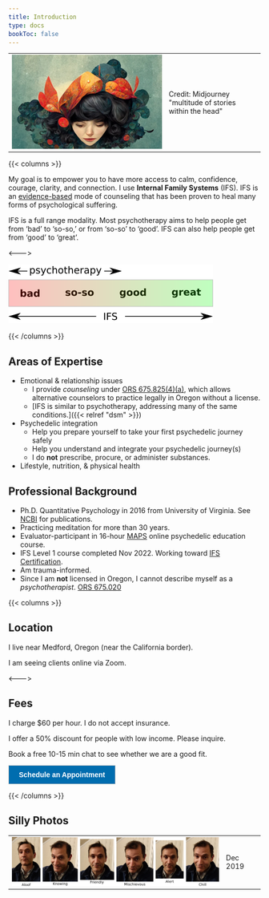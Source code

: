 ```yaml
---
title: Introduction
type: docs
bookToc: false
---
```


<table>
<tr>
<td>
<picture style="display: block;">
<img alt="Multitude of stories within the head" src="multitude_of_stories_within_the_head.webp">
</picture>
</td>
<td class='rotate'><div>Credit: Midjourney "multitude of stories within the head"</div></td>
</tr/>
</table>

{{< columns >}}

My goal is to empower you to have more access to calm, confidence,
courage, clarity, and connection. I use **Internal Family Systems**
(IFS). IFS is an [evidence-based](https://www.foundationifs.org/news-articles/79-ifs-an-evidence-based-practice) mode of counseling that has been
proven to heal many forms of psychological suffering.

IFS is a full range modality. Most psychotherapy aims to help people
get from ‘bad’ to ‘so-so,’ or from ‘so-so’ to ‘good’. IFS can also
help people get from ‘good’ to ‘great’.

<--->

![IFS range](ifs.png)

{{< /columns >}}

## Areas of Expertise

- Emotional & relationship issues
  - I provide *counseling* under [ORS 675.825(4)(a)](https://oregon.public.law/statutes/ors_675.825), which allows alternative counselors to practice legally in Oregon without a license.
  - [IFS is similar to psychotherapy, addressing many of the same conditions.]({{< relref "dsm" >}})
- Psychedelic integration
  - Help you prepare yourself to take your first psychedelic journey safely
  - Help you understand and integrate your psychedelic journey(s)
  - I do **not** prescribe, procure, or administer substances.
- Lifestyle, nutrition, & physical health

## Professional Background

- Ph.D. Quantitative Psychology in 2016 from University of
Virginia. See [NCBI](https://www.ncbi.nlm.nih.gov/sites/myncbi/1JSuQtfn5RykSS/bibliography/56367505/public/?sort=date&direction=ascending) for publications.
- Practicing meditation for more than 30 years.
- Evaluator-participant in 16-hour [MAPS](https://maps.org/) online psychedelic education course.
- IFS Level 1 course completed Nov 2022. Working toward [IFS Certification](https://ifs-institute.com/trainings/ifs-certification).
- Am trauma-informed.
- Since I am **not** licensed in Oregon, I cannot describe myself as a *psychotherapist*. [ORS 675.020](https://oregon.public.law/statutes/ors_675.020)

{{< columns >}}

## Location

I live near Medford, Oregon (near the California border).

I am seeing clients online via Zoom.

<--->

## Fees

I charge $60 per hour. I do not accept insurance.

I offer a 50% discount for people with low income. Please inquire.

Book a free 10-15 min chat to see whether we are a good fit.

<!-- ScheduleOnce button START -->
<button id="SOIBTN_jpintro" style="background: #006DAF; color: #ffffff; padding: 10px 20px; border: 1px solid #c8c8c8; font: bold 14px Arial; cursor: pointer;" data-height="580" data-psz="00" data-so-page="jpintro" data-delay="1">Schedule an Appointment</button>
<script type="text/javascript" src="https://cdn.oncehub.com/mergedjs/so.js"></script>
<!-- ScheduleOnce button END -->

{{< /columns >}}

## Silly Photos

<table>
<tr>
<td>
<picture style="display: block;">
    <source media="(min-width: 1320px)" srcset="line-up-1280.png">
    <source media="(min-width: 840px)" srcset="line-up-800.png">
    <img src="line-up-480.png" alt="facial expressions">
</picture>
</td>
<td class='rotate'><div>Dec 2019</div></td>
</tr></table>
